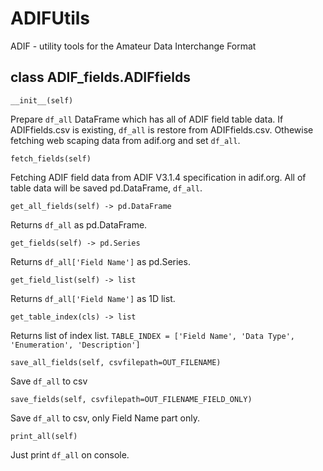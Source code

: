 # ADIFUtils
ADIF - utility tools for the Amateur Data Interchange Format


## class ADIF_fields.ADIFfields

```
__init__(self)
```
Prepare `df_all` DataFrame which has all of ADIF field table data.
If ADIFfields.csv is existing, `df_all` is restore from ADIFfields.csv. Othewise fetching web scaping data from adif.org and set `df_all`.


```
fetch_fields(self)
```
Fetching ADIF field data from ADIF V3.1.4 specification in adif.org.
All of table data will be saved pd.DataFrame, `df_all`.


```
get_all_fields(self) -> pd.DataFrame
```
Returns `df_all` as pd.DataFrame.

```
get_fields(self) -> pd.Series
```
Returns `df_all['Field Name']` as pd.Series.


```
get_field_list(self) -> list
```
Returns `df_all['Field Name']` as 1D list.



```
get_table_index(cls) -> list
```
Returns list of index list.
`TABLE_INDEX = ['Field Name', 'Data Type', 'Enumeration', 'Description']`

```
save_all_fields(self, csvfilepath=OUT_FILENAME)
```
Save `df_all` to csv

```
save_fields(self, csvfilepath=OUT_FILENAME_FIELD_ONLY)
```
Save `df_all` to csv, only Field Name part only.

```
print_all(self)
```
Just print `df_all` on console.





